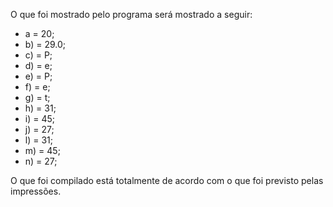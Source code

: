 O que foi mostrado pelo programa será mostrado a seguir:

* a = 20;
* b) = 29.0;
* c) = P;
* d) = e;
* e) = P;
* f) = e;
* g) = t;
* h) = 31;
* i) = 45;
* j) = 27;
* l) = 31;
* m) = 45;
* n) = 27;

O que foi compilado está totalmente de acordo com o que foi previsto pelas impressões.
